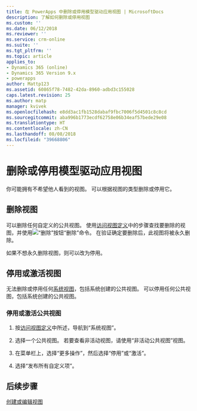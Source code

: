 ```yaml
---
title: 在 PowerApps 中删除或停用模型驱动应用视图 | MicrosoftDocs
description: 了解如何删除或停用视图
ms.custom: ''
ms.date: 06/12/2018
ms.reviewer: ''
ms.service: crm-online
ms.suite: ''
ms.tgt_pltfrm: ''
ms.topic: article
applies_to:
- Dynamics 365 (online)
- Dynamics 365 Version 9.x
- powerapps
author: Mattp123
ms.assetid: 60865f78-7482-42da-8960-adbd3c155028
caps.latest.revision: 25
ms.author: matp
manager: kvivek
ms.openlocfilehash: e8dd3ac1fb1528dabaf9fbc7006f5d4501c8c8cd
ms.sourcegitcommit: aba996b1773ecdf62758e06b34eaf57bede29e08
ms.translationtype: HT
ms.contentlocale: zh-CN
ms.lasthandoff: 08/08/2018
ms.locfileid: "39668806"
---
```

# <a name="delete-or-deactivate-a-model-driven-app-view"></a>删除或停用模型驱动应用视图 

<a name="BKMK_RemoveViews"></a>   

 你可能拥有不希望他人看到的视图。 可以根据视图的类型删除或停用它。  
  
## <a name="delete-a-view"></a>删除视图  
 可以删除任何自定义的公共视图。 使用[访问视图定义](accessing-view-definitions.md)中的步骤查找要删除的视图，并使用![“删除”按钮](media/delete.gif "“删除”按钮")“删除”命令。 在验证确定要删除后，此视图将被永久删除。  
  
 如果不想永久删除视图，则可以改为停用。  
  
## <a name="deactivate-or-activate-views"></a>停用或激活视图  
 无法删除或停用任何[系统视图](create-edit-views.md#system-views)，包括系统创建的公共视图。 可以停用任何公共视图，包括系统创建的公共视图。  
  
### <a name="deactivate-or-activate-a-public-view"></a>停用或激活公共视图  
  
1.  按[访问视图定义](accessing-view-definitions.md)中所述，导航到“系统视图”。  
  
2.  选择一个公共视图。 若要查看非活动视图，请使用“非活动公共视图”视图。  
  
3.  在菜单栏上，选择“更多操作”，然后选择“停用”或“激活”。  
  
4.  选择“发布所有自定义项”。 

## <a name="next-steps"></a>后续步骤
[创建或编辑视图](create-and-edit-views.md)
